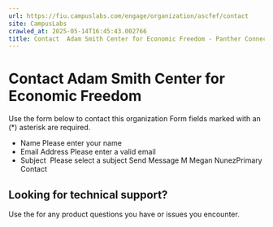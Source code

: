 ```yaml
---
url: https://fiu.campuslabs.com/engage/organization/ascfef/contact
site: CampusLabs
crawled_at: 2025-05-14T16:45:43.002766
title: Contact  Adam Smith Center for Economic Freedom - Panther Connect
---
```


# Contact Adam Smith Center for Economic Freedom
Use the form below to contact this organization
Form fields marked with an (*) asterisk are required.
* Name
Please enter your name
* Email Address
Please enter a valid email
* Subject
​
Please select a subject
Send Message
M
Megan NunezPrimary Contact
## Looking for technical support?
Use the for any product questions you have or issues you encounter.

